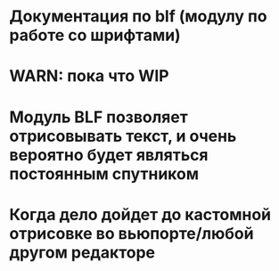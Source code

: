 # Документация по blf (модулу по работе со шрифтами)
# WARN: пока что WIP
# Модуль BLF позволяет отрисовывать текст, и очень вероятно будет являться постоянным спутником
# Когда дело дойдет до кастомной отрисовке во вьюпорте/любой другом редакторе




